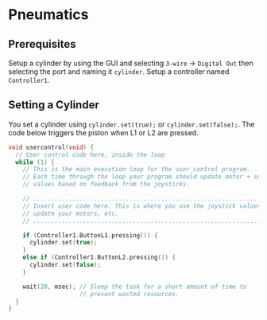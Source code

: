 # Pneumatics 

## Prerequisites
Setup a cylinder by using the GUI and selecting `3-wire` -> `Digital Out` then selecting the port and naming it `cylinder`.  Setup a controller named `Controller1`. 

## Setting a Cylinder
You set a cylinder using `cylinder.set(true);` or `cylinder.set(false);`.  The code below triggers the piston when L1 or L2 are pressed.  
```cpp
void usercontrol(void) {
  // User control code here, inside the loop
  while (1) {
    // This is the main execution loop for the user control program.
    // Each time through the loop your program should update motor + servo
    // values based on feedback from the joysticks.

    // ........................................................................
    // Insert user code here. This is where you use the joystick values to
    // update your motors, etc.
    // ........................................................................

    if (Controller1.ButtonL1.pressing()) {
      cylinder.set(true);
    }
    else if (Controller1.ButtonL2.pressing()) {
      cylinder.set(false);
    }

    wait(20, msec); // Sleep the task for a short amount of time to
                    // prevent wasted resources.
  }
}
```